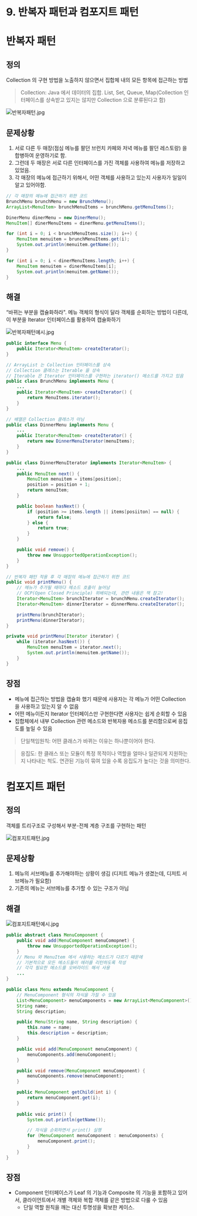 # 9. 반복자 패턴과 컴포지트 패턴

# 반복자 패턴

## 정의

Collection 의 구현 방법을 노출하지 않으면서 집합체 내의 모든 항목에 접근하는 방법

> Collection: Java 에서 데이터의 집합. List, Set, Queue, Map(Collection 인터페이스를 상속받고 있지는 않지만 Collection 으로 분류된다고 함)
> 

![반복자패턴.jpg](9%20%E1%84%87%E1%85%A1%E1%86%AB%E1%84%87%E1%85%A9%E1%86%A8%E1%84%8C%E1%85%A1%20%E1%84%91%E1%85%A2%E1%84%90%E1%85%A5%E1%86%AB%E1%84%80%E1%85%AA%20%E1%84%8F%E1%85%A5%E1%86%B7%E1%84%91%E1%85%A9%E1%84%8C%E1%85%B5%E1%84%90%E1%85%B3%20%E1%84%91%E1%85%A2%E1%84%90%E1%85%A5%E1%86%AB%204ccbb508f47441e281c25e19de4eedb8/%E1%84%87%E1%85%A1%E1%86%AB%E1%84%87%E1%85%A9%E1%86%A8%E1%84%8C%E1%85%A1%E1%84%91%E1%85%A2%E1%84%90%E1%85%A5%E1%86%AB.jpg)

## 문제상황

1. 서로 다른 두 매장(점심 메뉴를 팔던 브런치 카페와 저녁 메뉴를 팔던 레스토랑) 을 합병하여 운영하기로 함.
2. 그런데 두 매장은 서로 다른 인터페이스를 가진 객체를 사용하여 메뉴를 저장하고 있었음.
3. 각 매장의 메뉴에 접근하기 위해서, 어떤 객체를 사용하고 있는지 사용자가 일일이 알고 있어야함.

```java
// 각 매장의 메뉴에 접근하기 위한 코드
BrunchMenu brunchMenu = new BrunchMenu();
ArrayList<MenuItem> brunchMenuItems = brunchMenu.getMenuItems();

DinerMenu dinerMenu = new DinerMenu();
MenuItem[] dinerMenuItems = dinerMenu.getMenuItems();

for (int i = 0; i < brunchMenuItems.size(); i++) {
	MenuItem menuitem = brunchMenuItems.get(i);
	System.out.println(menuitem.getName());
}

for (int i = 0; i < dinerMenuItems.length; i++) {
	MenuItem menuitem = dinerMenuItems[i];
	System.out.println(menuitem.getName());
}
```

## 해결

“바뀌는 부분을 캡슐화하라". 
메뉴 객체의 형식이 달라 객체를 순회하는 방법이 다른데, 이 부분을 Iterator 인터페이스를 활용하여 캡슐화하기

![반복자패턴예시.jpg](9%20%E1%84%87%E1%85%A1%E1%86%AB%E1%84%87%E1%85%A9%E1%86%A8%E1%84%8C%E1%85%A1%20%E1%84%91%E1%85%A2%E1%84%90%E1%85%A5%E1%86%AB%E1%84%80%E1%85%AA%20%E1%84%8F%E1%85%A5%E1%86%B7%E1%84%91%E1%85%A9%E1%84%8C%E1%85%B5%E1%84%90%E1%85%B3%20%E1%84%91%E1%85%A2%E1%84%90%E1%85%A5%E1%86%AB%204ccbb508f47441e281c25e19de4eedb8/%E1%84%87%E1%85%A1%E1%86%AB%E1%84%87%E1%85%A9%E1%86%A8%E1%84%8C%E1%85%A1%E1%84%91%E1%85%A2%E1%84%90%E1%85%A5%E1%86%AB%E1%84%8B%E1%85%A8%E1%84%89%E1%85%B5.jpg)

```java
public interface Menu {
	public Iterator<MenuItem> createIterator();
}

// ArrayList 는 Collection 인터페이스를 상속 
// Collection 클래스는 Iterable 을 상속
// Iterable 은 Iterator 인터페이스를 구현하는 iterator() 메소드를 가지고 있음
public class BrunchMenu implements Menu {
	...
	public Iterator<MenuItem> createIterator() {
		return MenuItems.iterator();
	}
}

// 배열은 Collection 클래스가 아님
public class DinnerMenu implements Menu {
	...
	public Iterator<MenuItem> createIterator() {
		return new DinnerMenuIterator(menuItems);
	}
}

public class DinnerMenuIterator implements Iterator<MenuItem> {
	...
	public MenuItem next() {
		MenuItem menuitem = items[position];
		position = position + 1;
		return menuItem;
	}

	public boolean hasNext() {
		if (position >= items.length || items[posiiton] == null) {
			return false;
		} else {
			return true;
		}
	}

	public void remove() {
		throw new UnsupportedOperationException();
	}
}
```

```java
// 반복자 패턴 적용 후 각 매장의 메뉴에 접근하기 위한 코드
public void printMenu() {
	// 메뉴가 추가될 때마다 메소드 호출이 늘어남
	// OCP(Open Closed Principle) 위배되는데, 관련 내용은 책 참고!
	Iterator<MenuItem> brunchIterator = brunchMenu.createIterator();
	Iterator<MenuItem> dinnerIterator = dinnerMenu.createIterator();

	printMenu(brunchIterator);
	printMenu(dinnerIterator);
}

private void printMenu(Iterator iterator) {
	while (iterator.hasNext()) {
		MenuItem menuItem = iterator.next();
		System.out.println(menuitem.getName());
	}
}
```

## 장점

- 메뉴에 접근하는 방법을 캡슐화 했기 때문에 사용자는 각 메뉴가 어떤 Collection 을 사용하고 있는지 알 수 없음
- 어떤 메뉴이든지 Iterator 인터페이스만 구현한다면 사용자는 쉽게 순회할 수 있음
- 집합체에서 내부 Collection 관련 메소드와 반복자용 메소드를 분리함으로써 응집도를 높일 수 있음

> 단일책임원칙: 어떤 클래스가 바뀌는 이유는 하나뿐이어야 한다.
> 

> 응집도: 한 클래스 또는 모듈이 특정 목적이나 역할을 얼마나 일관되게 지원하는지 나타내는 척도.
연관된 기능이 묶여 있을 수록 응집도가 높다는 것을 의미한다.
> 

# 컴포지트 패턴

## 정의

객체를 트리구조로 구성해서 부분-전체 계층 구조를 구현하는 패턴

![컴포지트패턴.jpg](9%20%E1%84%87%E1%85%A1%E1%86%AB%E1%84%87%E1%85%A9%E1%86%A8%E1%84%8C%E1%85%A1%20%E1%84%91%E1%85%A2%E1%84%90%E1%85%A5%E1%86%AB%E1%84%80%E1%85%AA%20%E1%84%8F%E1%85%A5%E1%86%B7%E1%84%91%E1%85%A9%E1%84%8C%E1%85%B5%E1%84%90%E1%85%B3%20%E1%84%91%E1%85%A2%E1%84%90%E1%85%A5%E1%86%AB%204ccbb508f47441e281c25e19de4eedb8/%E1%84%8F%E1%85%A5%E1%86%B7%E1%84%91%E1%85%A9%E1%84%8C%E1%85%B5%E1%84%90%E1%85%B3%E1%84%91%E1%85%A2%E1%84%90%E1%85%A5%E1%86%AB.jpg)

## 문제상황

1. 메뉴의 서브메뉴를 추가해야하는 상황이 생김 (디저트 메뉴가 생겼는데, 디저트 서브메뉴가 필요함)
2. 기존의 메뉴는 서브메뉴를 추가할 수 있는 구조가 아님

## 해결

![컴포지트패턴예시.jpg](9%20%E1%84%87%E1%85%A1%E1%86%AB%E1%84%87%E1%85%A9%E1%86%A8%E1%84%8C%E1%85%A1%20%E1%84%91%E1%85%A2%E1%84%90%E1%85%A5%E1%86%AB%E1%84%80%E1%85%AA%20%E1%84%8F%E1%85%A5%E1%86%B7%E1%84%91%E1%85%A9%E1%84%8C%E1%85%B5%E1%84%90%E1%85%B3%20%E1%84%91%E1%85%A2%E1%84%90%E1%85%A5%E1%86%AB%204ccbb508f47441e281c25e19de4eedb8/%E1%84%8F%E1%85%A5%E1%86%B7%E1%84%91%E1%85%A9%E1%84%8C%E1%85%B5%E1%84%90%E1%85%B3%E1%84%91%E1%85%A2%E1%84%90%E1%85%A5%E1%86%AB%E1%84%8B%E1%85%A8%E1%84%89%E1%85%B5.jpg)

```java
public abstract class MenuComponent {
	public void add(MenuComponent menuComopnet) {
		throw new UnsupportedOperationException();
	}
	// Menu 와 MenuItem 에서 사용하는 메소드가 다르기 때문에 
	// 기본적으로 모든 메소드들이 에러를 리턴하도록 작성
	// 각각 필요한 메소드를 오버라이드 해서 사용
	...
}
```

```java
public class Menu extends MenuComponent {
	// MenuComponent 형식의 자식을 가질 수 있음
	List<MenuComponent> menuComponents = new ArrayList<MenuComponent>();
	String name;
	String description;

	public Menu(String name, String description) {
		this.name = name;
		this.description = description;
	}

	public void add(MenuComponent menuComponent) {
		menuComponents.add(menuComponent);
	}

	public void remove(MenuComponent menuComponent) {
		menuComponents.remove(menuComponent);
	}

	public MenuComponent getChild(int i) {
		return menuComponent.get(i);
	}
	
	public voic print() {
		System.out.println(getName());

		// 자식을 순회하면서 print() 실행
		for (MenuComponent menuComponent : menuComponents) {
			menuComponent.print();
		}
	}
}
```

## 장점

- Component 인터페이스가 Leaf 의 기능과 Composite 의 기능을 포함하고 있어서, 클라이언트에서 개별 객체와 복합 객체를 같은 방법으로 다룰 수 있음
    - 단일 역할 원칙을 깨는 대신 투명성을 확보한 케이스.